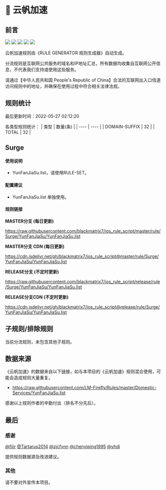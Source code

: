 # 🧸 云帆加速

## 前言

![](https://shields.io/badge/-移除重复规则-ff69b4) ![](https://shields.io/badge/-DOMAIN与DOMAIN--SUFFIX合并-green) ![](https://shields.io/badge/-DOMAIN--SUFFIX间合并-critical) ![](https://shields.io/badge/-DOMAIN--SUFFIX与DOMAIN--KEYWORD合并-blue) ![](https://shields.io/badge/-IP--CIDR(6)合并-blueviolet) 

云帆加速规则由《RULE GENERATOR 规则生成器》自动生成。

分流规则是互联网公共服务的域名和IP地址汇总，所有数据均收集自互联网公开信息，不代表我们支持或使用这些服务。

请通过【中华人民共和国 People's Republic of China】合法的互联网出入口信道访问规则中的地址，并确保在使用过程中符合相关法律法规。

## 规则统计

最后更新时间：2022-05-27 02:12:20

各类型规则统计：
| 类型 | 数量(条)  | 
| ---- | ----  |
| DOMAIN-SUFFIX | 32  | 
| TOTAL | 32  | 


## Surge 

#### 使用说明
- YunFanJiaSu.list，请使用RULE-SET。

#### 配置建议
- YunFanJiaSu.list 单独使用。

#### 规则链接
**MASTER分支 (每日更新)**

https://raw.githubusercontent.com/blackmatrix7/ios_rule_script/master/rule/Surge/YunFanJiaSu/YunFanJiaSu.list

**MASTER分支 CDN (每日更新)**

https://cdn.jsdelivr.net/gh/blackmatrix7/ios_rule_script@master/rule/Surge/YunFanJiaSu/YunFanJiaSu.list

**RELEASE分支 (不定时更新)**

https://raw.githubusercontent.com/blackmatrix7/ios_rule_script/release/rule/Surge/YunFanJiaSu/YunFanJiaSu.list

**RELEASE分支CDN (不定时更新)**

https://cdn.jsdelivr.net/gh/blackmatrix7/ios_rule_script@release/rule/Surge/YunFanJiaSu/YunFanJiaSu.list

## 子规则/排除规则


当前分流规则，未包含其他子规则。

## 数据来源

《云帆加速》的数据来自以下链接，如与本项目的《云帆加速》规则混合使用，可能会造成规则大量重复。

- https://raw.githubusercontent.com/LM-Firefly/Rules/master/Domestic-Services/YunFanJiaSu.list


感谢以上规则作者的辛勤付出（排名不分先后）。

## 最后

### 感谢

[@fiiir](https://github.com/fiiir) [@Tartarus2014](https://github.com/Tartarus2014) [@zjcfynn](https://github.com/zjcfynn) [@chenyiping1995](https://github.com/chenyiping1995) [@vhdj](https://github.com/vhdj)

提供规则数据源及改进建议。

### 其他

请不要对外宣传本项目。